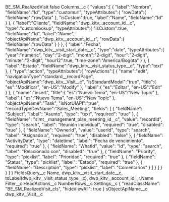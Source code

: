 <?xml version="1.0" encoding="UTF-8"?>
<CustomMetadata xmlns="http://soap.sforce.com/2006/04/metadata" xmlns:xsi="http://www.w3.org/2001/XMLSchema-instance" xmlns:xsd="http://www.w3.org/2001/XMLSchema">
    <label>BE_SM_RealizedVisit</label>
    <protected>false</protected>
    <values>
        <field>Columns__c</field>
        <value xsi:type="xsd:string">{
	&quot;values&quot;:[
		{
			&quot;label&quot;:&quot;Nombre&quot;,
			&quot;fieldName&quot;:&quot;Id&quot;,
			&quot;type&quot;:&quot;customurl&quot;,
			&quot;typeAttributes&quot;:{
				&quot;rowData&quot;:{
					&quot;fieldName&quot;:&quot;rowData&quot;
				},
				&quot;isCustom&quot;:true,
				&quot;label&quot;:&quot;Name&quot;,
				&quot;fieldName&quot;:&quot;Id&quot;
			}
		},
		{
			&quot;label&quot;:&quot;Cliente&quot;,
			&quot;fieldName&quot;:&quot;dwp_kitv__account_id__c&quot;,
			&quot;type&quot;:&quot;customlookup&quot;,
			&quot;typeAttributes&quot;:{
				&quot;isCustom&quot;:true,
				&quot;fieldName&quot;:&quot;Id&quot;,
				&quot;label&quot;:&quot;Name&quot;,
				&quot;objectApiName&quot;:&quot;dwp_kitv__account_id__r&quot;,
				&quot;rowData&quot;:{
				   &quot;fieldName&quot;:&quot;rowData&quot;
				}
			}
		},
		{
			&quot;label&quot;:&quot;Fecha&quot;,
			&quot;fieldName&quot;:&quot;dwp_kitv__visit_start_date__c&quot;,
			&quot;type&quot;:&quot;date&quot;,
			&quot;typeAttributes&quot;:{
				&quot;year&quot;:&quot;numeric&quot;,
				&quot;day&quot;:&quot;2-digit&quot;,
				&quot;month&quot;:&quot;2-digit&quot;,
				&quot;hour&quot;:&quot;2-digit&quot;,
				&quot;minute&quot;:&quot;2-digit&quot;,
				&quot;hour12&quot;:true,
				&quot;time-zone&quot;:&quot;America/Bogota&quot;
			}
		},
		{
			&quot;label&quot;:&quot;Estado&quot;,
			&quot;fieldName&quot;:&quot;dwp_kitv__visit_status_type__c&quot;,
			&quot;type&quot;:&quot;text&quot;
		},
		{
			&quot;type&quot;:&quot;action&quot;,
			&quot;typeAttributes&quot;:{
				&quot;rowActions&quot;:[
					{
						&quot;name&quot;:&quot;edit&quot;,
						&quot;navigationType&quot;:&quot;standard__recordPage&quot;,
						&quot;objectApiName&quot;:&quot;dwp_kitv__Visit__c&quot;,
						&quot;isStandardModal&quot;:&quot;true&quot;,
						&quot;title&quot;:{
							&quot;es&quot;:&quot;Modificar&quot;,
							&quot;en-US&quot;:&quot;Modify&quot;
						},
						&quot;label&quot;:{
							&quot;es&quot;:&quot;Editar&quot;,
							&quot;en-US&quot;:&quot;Edit&quot;
						}
					},
					{
						&quot;name&quot;:&quot;insert&quot;,
						&quot;title&quot;:{
							&quot;es&quot;:&quot;Nuevo Tema&quot;,
							&quot;en-US&quot;:&quot;New Topic&quot;
						},
						&quot;label&quot;:{
							&quot;es&quot;:&quot;Nuevo Tema&quot;,
							&quot;en-US&quot;:&quot;New Topic&quot;
						},
						&quot;objectApiName&quot;:&quot;Task&quot;,
						&quot;isNotUIAPI&quot;:&quot;true&quot;,
						&quot;recordTypeDevName&quot;:&quot;Sales_Meeting&quot;,
						&quot;fields&quot;: [
							{
								&quot;fieldName&quot;: &quot;Subject&quot;,
								&quot;label&quot;: &quot;Asunto&quot;,
								&quot;type&quot;: &quot;text&quot;,
								&quot;required&quot;: &quot;true&quot;
							},
							{
								&quot;fieldName&quot;: &quot;slmt__management_plan_meeting_id__c&quot;,
								&quot;value&quot;: &quot;recordId&quot;,
								&quot;type&quot;: &quot;search&quot;,
								&quot;label&quot;: &quot;Reunión individual&quot;,
								&quot;required&quot;: &quot;true&quot;,
								&quot;disabled&quot;: &quot;true&quot;
							},
							{
								&quot;fieldName&quot;: &quot;OwnerId&quot;,
								&quot;value&quot;: &quot;userId&quot;,
								&quot;type&quot;: &quot;search&quot;,
								&quot;label&quot;: &quot;Asignado a&quot;,
								&quot;required&quot;: &quot;true&quot;,
								&quot;disabled&quot;: &quot;false&quot;
							},
							{
								&quot;fieldName&quot;: &quot;ActivityDate&quot;,
								&quot;type&quot;: &quot;datetime&quot;,
								&quot;label&quot;: &quot;Fecha de vencimiento&quot;,
								&quot;required&quot;: &quot;true&quot;
							},
							{
								&quot;fieldName&quot;: &quot;WhatId&quot;,
								&quot;value&quot;: &quot;Id&quot;,
								&quot;type&quot;: &quot;search&quot;,
								&quot;label&quot;: &quot;Relacionado con&quot;,
								&quot;disabled&quot;: &quot;true&quot;
							},
							{
								&quot;fieldName&quot;: &quot;Priority&quot;,
								&quot;type&quot;: &quot;picklist&quot;,
								&quot;label&quot;: &quot;Prioridad&quot;,
								&quot;required&quot;: &quot;true&quot;
							},
							{
								&quot;fieldName&quot;: &quot;Status&quot;,
								&quot;type&quot;: &quot;picklist&quot;,
								&quot;label&quot;: &quot;Estado&quot;,
								&quot;required&quot;: &quot;true&quot;
							},
							{
								&quot;fieldName&quot;: &quot;Description&quot;,
								&quot;type&quot;: &quot;picklist&quot;,
								&quot;label&quot;: &quot;Comentarios&quot;
							}
						]
					}
				]
			}
		}
	]
}</value>
    </values>
    <values>
        <field>FieldsQuery__c</field>
        <value xsi:type="xsd:string">Name, dwp_kitv__visit_start_date__c, toLabel(dwp_kitv__visit_status_type__c), dwp_kitv__account_id__r.Name</value>
    </values>
    <values>
        <field>Filter__c</field>
        <value xsi:nil="true"/>
    </values>
    <values>
        <field>HeadActions__c</field>
        <value xsi:nil="true"/>
    </values>
    <values>
        <field>NumberRows__c</field>
        <value xsi:nil="true"/>
    </values>
    <values>
        <field>Settings__c</field>
        <value xsi:type="xsd:string">{
&quot;readClassName&quot;: &quot;BE_SM_RealizedVisit_cls&quot;,
&quot;hideViewAll&quot;: true
}</value>
    </values>
    <values>
        <field>sObjectApiName__c</field>
        <value xsi:type="xsd:string">dwp_kitv__Visit__c</value>
    </values>
</CustomMetadata>
